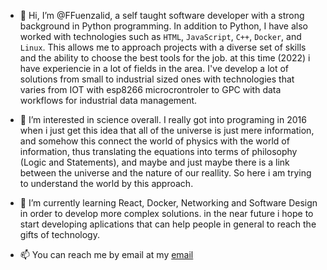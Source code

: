- 👋 Hi, I’m @FFuenzalid, a self taught software developer with a strong background in Python programming. 
      In addition to Python, I have also worked with technologies such as `HTML`, `JavaScript`, `C++`, `Docker`, and `Linux`. 
      This allows me to approach projects with a diverse set of skills and the ability to choose the best tools for the job.
      at this time (2022) i have experiencie in a lot of fields in the area. I've develop a lot of solutions from small to industrial sized ones
      with technologies that varies from IOT with esp8266 microcrontroler to GPC with data workflows for industrial data management.
      
- 👀 I’m interested in science overall. I really got into programing in 2016 when i just get this idea that all of the universe is just mere information, 
      and somehow this connect the world of physics with the world of information, thus translating the equations into terms of philosophy (Logic and Statements),
      and maybe and just maybe there is a link between the universe and the nature of our reallity. So here i am trying to understand the world by this approach.
      
- 🌱 I’m currently learning React, Docker, Networking and Software Design in order to develop more complex solutions. 
      in the near future i hope to start developing aplications that can help people in general to reach the gifts of technology.

- 📫 You can reach me by email at my [email](f.fuenzalida.91@gmail.com)

<!---
FFuenzalid/FFuenzalid is a ✨ special ✨ repository because its `README.md` (this file) appears on your GitHub profile.
You can click the Preview link to take a look at your changes.
--->
